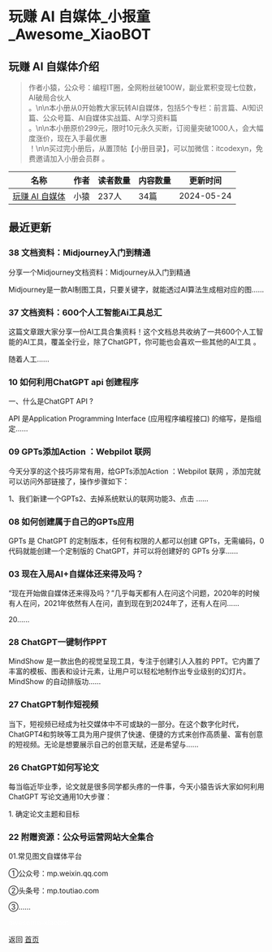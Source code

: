 # 玩赚 AI 自媒体_小报童_Awesome_XiaoBOT

## 玩赚 AI 自媒体介绍
> 作者小猿，公众号：编程IT圈，全网粉丝破100W，副业累积变现七位数，AI破局合伙人  
。\n\n本小册从0开始教大家玩转AI自媒体，包括5个专栏：前言篇、AI知识篇、公众号篇、AI自媒体实战篇、AI学习资料篇  
。\n\n本小册原价299元，限时10元永久买断，订阅量突破1000人，会大幅度涨价，现在入手最优惠  
！\n\n买过完小册后，从置顶帖【小册目录】，可以加微信：itcodexyn，免费邀请加入小册会员群 。  
  


|名称|作者|读者数量|内容数量|更新时间|
|---|---|---|---|---|
|[玩赚 AI 自媒体](https://xiaobot.net/p/playchatgpt666?refer=0b133df9-27dc-423b-8101-639049001c13)|小猿|237人|34篇|2024-05-24|

## 最近更新
### 38 文档资料：Midjourney入门到精通

分享一个Midjourney文档资料：Midjourney从入门到精通

Midjourney是一款AI制图工具，只要关键字，就能透过AI算法生成相对应的图......

### 37 文档资料：600个人工智能Ai工具总汇

这篇文章跟大家分享一份AI工具合集资料！这个文档总共收纳了一共600个人工智能的AI工具，覆盖全行业，除了ChatGPT，你可能也会喜欢一些其他的AI工具
。

随着人工......

### 10 如何利用ChatGPT api 创建程序

一、什么是ChatGPT API ?

API 是Application Programming Interface (应用程序编程接口) 的缩写，是指组定......

### 09 GPTs添加Action ：Webpilot 联网

今天分享的这个技巧非常有用，给GPTs添加Action ：Webpilot 联网 ，添加完就可以访问外部链接了，操作步骤如下：

1、我们新建一个GPTs2、去掉系统默认的联网功能3、点击 ......

### 08 如何创建属于自己的GPTs应用

GPTs 是 ChatGPT 的定制版本，任何有权限的人都可以创建 GPTs，无需编码，0 代码就能创建一个定制版的 ChatGPT，并可以将创建好的
GPTs 分享......

### 03 现在入局AI+自媒体还来得及吗？

“现在开始做自媒体还来得及吗？”几乎每天都有人在问这个问题，2020年的时候有人在问，2021年依然有人在问，直到现在到2024年了，还有人在问……

20......

### 28 ChatGPT一键制作PPT

MindShow 是一款出色的视觉呈现工具，专注于创建引人入胜的
PPT。它内置了丰富的模板、图表和设计元素，让用户可以轻松地制作出专业级别的幻灯片。MindShow 的自动排版功......

### 27 ChatGPT制作短视频

当下，短视频已经成为社交媒体中不可或缺的一部分。在这个数字化时代，ChatGPT4和剪映等工具为用户提供了快速、便捷的方式来创作高质量、富有创意的短视频。无论是想要展示自己的创意天赋，还是希望与......

### 26 ChatGPT如何写论文

每当临近毕业季，论文就是很多同学都头疼的一件事，今天小猿告诉大家如何利用ChatGPT 写论文通用10大步骤：

1\. 确定论文主题和目标

### 22 附赠资源：公众号运营网站大全集合

01.常见图文自媒体平台

①公众号：mp.weixin.qq.com

②头条号：mp.toutiao.com

③......


<a href="https://github.com/Reno9527/awesome-xiaobot" style="color: white; text-decoration: none;">awesome-xiaobot</a>

返回 [首页](../README.md)
